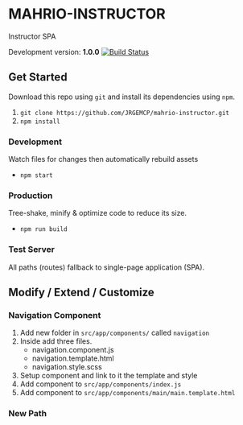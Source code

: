 # MAHRIO-INSTRUCTOR
Instructor SPA

Development version: **1.0.0** [![Build Status](https://travis-ci.org/JRGEMCP/MAHRIO-INSTRUCTOR.svg?branch=master)](https://travis-ci.org/JRGEMCP/MAHRIO-INSTRUCTOR)

## Get Started
Download this repo using `git` and install its dependencies using `npm`.
1. `git clone https://github.com/JRGEMCP/mahrio-instructor.git`
2. `npm install`
### Development
Watch files for changes then automatically rebuild assets
* `npm start`
### Production
Tree-shake, minify & optimize code to reduce its size.
* `npm run build`
### Test Server
All paths (routes) fallback to single-page application (SPA).

## Modify / Extend / Customize
### Navigation Component
1. Add new folder in `src/app/components/` called `navigation`
2. Inside add three files.
    * navigation.component.js
    * navigation.template.html
    * navigation.style.scss
3. Setup component and link to it the template and style
4. Add component to `src/app/components/index.js`
5. Add component to `src/app/components/main/main.template.html`

### New Path
